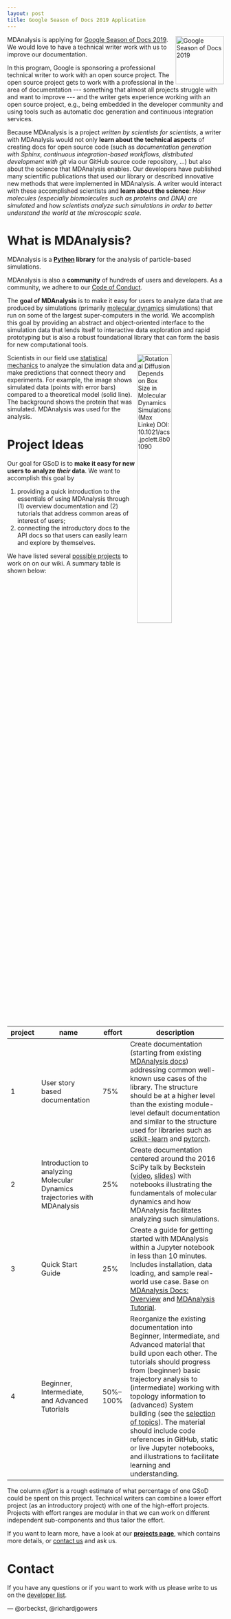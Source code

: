 ```yaml
---
layout: post
title: Google Season of Docs 2019 Application
---
```


<p>
<img
src="https://developers.google.com/season-of-docs/images/SeasonofDocs_Icon_Grey_300ppi_trimmed.png"
title="Google Season of Docs 2019" alt="Google Season of Docs 2019"
style="float: right; height: 8em; " />
</p>

MDAnalysis is applying for [Google Season of Docs 2019][gsod]. We would
love to have a technical writer work with us to improve our
documentation.

In this program, Google is sponsoring a professional technical writer
to work with an open source project. The open source project gets to
work with a professional in the area of documentation --- something
that almost all projects struggle with and want to improve --- and
the writer gets experience working with an open
source project, e.g., being embedded in the developer community and
using tools such as automatic doc generation and continuous
integration services.

Because MDAnalysis is a project *written by scientists for
scientists*, a writer with MDAnalysis would not only **learn about the
technical aspects** of creating docs for open source code (such as
*documentation generation with Sphinx*, *continuous integration-based
workflows*, *distributed development with git* via our GitHub source code
repository, ...) but also about the science that MDAnalysis
enables. Our developers have published many scientific publications
that used our library or described innovative new methods that were
implemented in MDAnalysis. A writer would interact with these
accomplished scientists and **learn about the science**: *How
molecules (especially biomolecules such as proteins and DNA) are
simulated* and *how scientists analyze such simulations in order to
better understand the world at the microscopic scale*.



# What is MDAnalysis?

MDAnalysis is a **[Python][] library** for the analysis of particle-based
simulations. 

MDAnalysis is also a **community** of hundreds of users and developers. As
a community, we adhere to our [Code of Conduct][].

The **goal of MDAnalysis** is to make it easy for users to analyze data
that are produced by simulations (primarily [molecular dynamics][]
simulations) that run on some of the largest super-computers in the
world. We accomplish this goal by providing an abstract and
object-oriented interface to the simulation data that lends itself to
interactive data exploration and rapid prototyping but is also a
robust foundational library that can form the basis for new
computational tools.

<p>
<img
src="{{ site.images }}/rotdiffusion-md-theory-maxlinke.svg"
title="Rotational Diffusion Depends on Box Size in Molecular Dynamics
Simulations (Max Linke) DOI: 10.1021/acs.jpclett.8b01090"
style="float: right; width: 40%; " />
</p>

Scientists in our field use [statistical mechanics][] to analyze the
simulation data and make predictions that connect theory and
experiments. For example, the image shows simulated data (points with
error bars) compared to a theoretical model (solid line). The
background shows the protein that was simulated. MDAnalysis was used
for the analysis.




# Project Ideas

Our goal for GSoD is to **make it easy for new users to analyze
_their_ data**. We want to accomplish this goal by

1. providing a quick introduction to the essentials of using
   MDAnalysis through (1) overview documentation and (2) tutorials
   that address common areas of interest of users;   
2. connecting the introductory docs to the API docs so that users can
   easily learn and explore by themselves.  
   

We have listed several [possible projects][ideas] to work on on our
wiki. A summary table is shown below:


| project | name | effort | description |
|---------|---------------------------------------------------------------------------|----------|------------------------------------------------------------------------------------------------------------------------------------------------------------------------------------------------------------------------------------------------------------------------------------------------------------------------------------------------------------------------------------------------------------------------------------------------------------------------------------------------------------------------------------------------------------------------|
| 1 | User story based documentation | 75% |  Create documentation (starting from existing [MDAnalysis docs](https://www.mdanalysis.org/docs/documentation_pages/overview.html)) addressing common well-known use cases of the library. The structure should be at a higher level than the existing module-level default documentation and similar to the structure used for libraries such as [scikit-learn](https://scikit-learn.org/stable/index.html) and [pytorch](https://pytorch.org/docs/stable/index.html). |
| 2 | Introduction to analyzing Molecular Dynamics trajectories with MDAnalysis | 25% | Create documentation centered around the 2016 SciPy talk by Beckstein ([video](https://www.mdanalysis.org/pages/learning_MDAnalysis/#introductory), [slides](https://github.com/MDAnalysis/scipy-2016/blob/master/presentation/scipy-MDAnalysis-Beckstein.pdf)) with notebooks illustrating the fundamentals of molecular dynamics and how MDAnalysis facilitates analyzing such simulations. |
| 3 | Quick Start Guide | 25% | Create a guide for getting started with MDAnalysis within a Jupyter notebook in less than 10 minutes. Includes installation, data loading, and sample real-world use case. Base on [MDAnalysis Docs: Overview](https://www.mdanalysis.org/docs/documentation_pages/overview.html#examples) and [MDAnalysis Tutorial](http://www.mdanalysis.org/MDAnalysisTutorial/).  |
| 4 | Beginner, Intermediate, and Advanced Tutorials | 50%–100% | Reorganize the existing documentation into Beginner, Intermediate, and Advanced material that build upon each other. The tutorials should progress from (beginner) basic trajectory analysis to (intermediate) working with topology information to (advanced) System building (see the [selection of topics](https://github.com/MDAnalysis/mdanalysis/wiki/Google-Season-of-Docs#improve-and-expand-tutorials)). The material should include code references in GitHub, static or live Jupyter notebooks, and illustrations to facilitate learning and understanding. |

The column *effort* is a rough estimate of what percentage of one
GSoD could be spent on this project. Technical writers can combine a
lower effort project (as an introductory project) with one of the
high-effort projects. Projects with effort ranges are modular in that
we can work on different independent sub-components and thus tailor
the effort.

If you want to learn more, have a look at our [**projects page**][ideas],
which contains more details, or [contact us](#contact) and ask us.


# Contact

If you have any questions or if you want to work with us please write to us on the
[developer list][mailing list].


— @orbeckst, @richardjgowers


[Code of Conduct]: {{site.baseurl}}/pages/conduct/
[gsod]: https://developers.google.com/season-of-docs/
[Python]: https://www.python.org/
[molecular dynamics]: https://en.wikipedia.org/wiki/Molecular_dynamics
[statistical mechanics]: https://en.wikipedia.org/wiki/Statistical_mechanics
[ideas]: https://github.com/MDAnalysis/mdanalysis/wiki/Google-Season-of-Docs
[mailing list]: {{site.mailinglists.developer.url}}
